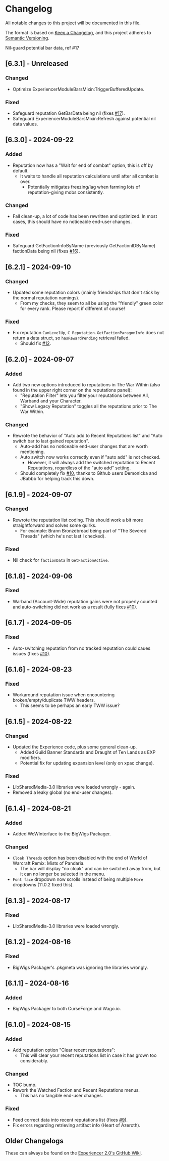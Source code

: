 # Changelog

All notable changes to this project will be documented in this file.

The format is based on [Keep a Changelog](https://keepachangelog.com/en/1.1.0/),
and this project adheres to [Semantic Versioning](https://semver.org/spec/v2.0.0.html).

Nil-guard potential bar data, ref #17

## [6.3.1] - Unreleased

### Changed
- Optimize ExperiencerModuleBarsMixin:TriggerBufferedUpdate.

### Fixed
- Safeguard reputation GetBarData being nil (fixes [#17](https://github.com/DJScias/Experiencer2/issues/17)).
- Safeguard ExperiencerModuleBarsMixin:Refresh against potential nil data values.

## [6.3.0] - 2024-09-22

### Added
- Reputation now has a "Wait for end of combat" option, this is off by default.
    - It waits to handle all reputation calculations until after all combat is over.
		- Potentially mitigates freezing/lag when farming lots of reputation-giving mobs consistently.

### Changed
- Fall clean-up, a lot of code has been rewritten and optimized. In most cases, this should have no noticeable end-user changes.

### Fixed
- Safeguard GetFactionInfoByName (previously GetFactionIDByName) factionData being nil (fixes [#16](https://github.com/DJScias/Experiencer2/issues/16)).

## [6.2.1] - 2024-09-10

### Changed
- Updated some reputation colors (mainly friendships that don't stick by the normal reputation namings).
    - From my checks, they seem to all be using the "friendly" green color for every rank. Please report if different of course!

### Fixed
- Fix reputation `CanLevelUp`, `C_Reputation.GetFactionParagonInfo` does not return a data struct, so `hasRewardPending` retrieval failed.
    - Should fix [#12](https://github.com/DJScias/Experiencer2/issues/12).

## [6.2.0] - 2024-09-07

### Added
- Add two new options introduced to reputations in The War Within (also found in the upper right corner on the reputations panel):
    - "Reputation Filter" lets you filter your reputations between All, Warband and your Character.
	- "Show Legacy Reputation" toggles all the reputations prior to The War Within.

### Changed
- Rewrote the behavior of "Auto add to Recent Reputations list" and "Auto switch bar to last gained reputation".
    - Auto-add has no noticeable end-user changes that are worth mentioning.
	- Auto switch now works correctly even if "auto add" is not checked.
		- However, it will always add the switched reputation to Recent Reputations, regardless of the "auto add" setting.
    - Should completely fix [#10](https://github.com/DJScias/Experiencer2/issues/10), thanks to Github users Demonicka and JBabbb for helping track this down.

## [6.1.9] - 2024-09-07

### Changed
- Rewrote the reputation list coding. This should work a bit more straightforward and solves some quirks.
    - For example: Brann Bronzebread being part of "The Severed Threads" (which he's not last I checked).

### Fixed
- Nil check for `factionData` in `GetFactionActive`.

## [6.1.8] - 2024-09-06

### Fixed
- Warband (Account-Wide) reputation gains were not properly counted and auto-switching did not work as a result (fully fixes [#10](https://github.com/DJScias/Experiencer2/issues/10)).

## [6.1.7] - 2024-09-05

### Fixed
- Auto-switching reputation from no tracked reputation could caues issues (fixes [#10](https://github.com/DJScias/Experiencer2/issues/10)).

## [6.1.6] - 2024-08-23

### Fixed
- Workaround reputation issue when encountering broken/empty/duplicate TWW headers.
    - This seems to be perhaps an early TWW issue?

## [6.1.5] - 2024-08-22

### Changed
- Updated the Experience code, plus some general clean-up.
    - Added Guild Banner Standards and Draught of Ten Lands as EXP modifiers.
	- Potential fix for updating expansion level (only on xpac change).

### Fixed
- LibSharedMedia-3.0 libraries were loaded wrongly - again.
- Removed a leaky global (no end-user changes).

## [6.1.4] - 2024-08-21

### Added
- Added WoWInterface to the BigWigs Packager.

### Changed
- `Cloak Threads` option has been disabled with the end of World of Warcraft Remix: Mists of Pandaria.
    - The bar will display "no cloak" and can be switched away from, but it can no longer be selected in the menu.
- `Font face` dropdown now scrolls instead of being multiple `More` dropdowns (11.0.2 fixed this).

## [6.1.3] - 2024-08-17

### Fixed
- LibSharedMedia-3.0 libraries were loaded wrongly.

## [6.1.2] - 2024-08-16

### Fixed
- BigWigs Packager's .pkgmeta was ignoring the libraries wrongly.

## [6.1.1] - 2024-08-16

### Added
- BigWigs Packager to both CurseForge and Wago.io.

## [6.1.0] - 2024-08-15

### Added

- Add reputation option "Clear recent reputations":
    - This will clear your recent reputations list in case it has grown too considerably.

### Changed

- TOC bump.
- Rework the Watched Faction and Recent Reputations menus.
    - This has no tangible end-user changes.

### Fixed

- Feed correct data into recent reputations list (fixes [#9](https://github.com/DJScias/Experiencer2/issues/9)).
- Fix errors regarding retrieving artifact info (Heart of Azeroth).

## Older Changelogs
These can always be found on the [Experiencer 2.0's GitHub Wiki](https://github.com/DJScias/Experiencer2/wiki/Experiencer-2.0-%E2%80%90-Changelog).